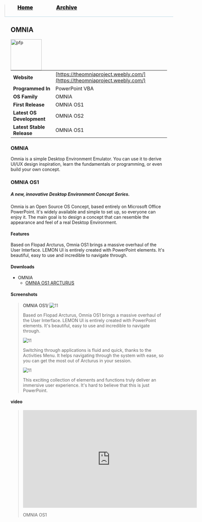 <blockquote style="background: #0000;border-bottom: 1px solid #B2D2E1;height: 30px;margin: 0 -20px 20px;padding: 0px 20px 9px 40px;">
  <p style=""><a href="https://hexa-one.github.io/pptos-wiki/" style="font-size: 17px;font-weight: 900;font-style: normal;text-shadow: rgba(255,255,255,0.9) 0 1px 0;">Home</a>&nbsp;&nbsp;&nbsp;&nbsp;&nbsp;&nbsp;&nbsp;&nbsp;&nbsp;&nbsp;&nbsp;&nbsp;&nbsp;&nbsp;&nbsp;&nbsp;&nbsp;&nbsp;
    <a href="https://hexa-one.github.io/pptos-wiki/archive/" style="font-size: 17px;font-weight: 900;font-style: normal;text-shadow: rgba(255,255,255,0.9) 0 1px 0;">Archive</a>
  </p>
</blockquote>

## OMNIA

<a>
  <img align="left" height="100" alt="pfp" src="https://user-images.githubusercontent.com/58103738/130616729-dee5a027-a1bf-4e57-84d4-afabc1c1af52.png" />
</a>

|                           |                                     |
| ------------------------- | ----------------------------------- |
| **Website**               | [https://theomniaproject.weebly.com/](https://theomniaproject.weebly.com/) |
| **Programmed In**         | PowerPoint VBA                      |
| **OS Family**             | OMNIA                               |
| **First Release**         | OMNIA OS1                           |
| **Latest OS Development** | OMNIA OS2                           |
| **Latest Stable Release** | OMNIA OS1                           |

### OMNIA

Omnia is a simple Desktop Environment Emulator. You can use it to derive UI/UX design inspiration, learn the fundamentals or programming, or even build your own concept.

### OMNIA OS1

##### A new, innovative Desktop Environment Concept Series.

Omnia is an Open Source OS Concept, based entirely on Microsoft Office PowerPoint. It's widely available and simple to set up, so everyone can enjoy it. The main goal is to design a concept that can resemble the appearance and feel of a real Desktop Environment.

#### Features
Based on Flopad Arcturus, Omnia OS1 brings a massive overhaul of the User Interface. LEMON UI is entirely created with PowerPoint elements. It's beautiful, easy to use and incredible to navigate through.


#### Downloads

- OMNIA
  - [OMNIA OS1 ARCTURUS](https://github.com/hexa-one/pptos-wiki/raw/gh-pages/files/Omnia/OMNIA%20OS1%20ARCTURUS.zip)


#### Screenshots

<blockquote>
  <a style="color: #222;">OMNIA OS1</a><a>/</a>
  <img src="https://user-images.githubusercontent.com/58103738/130618433-8685e197-9c95-4324-8682-7517216ee026.png" alt="11">
  <p>Based on Flopad Arcturus, Omnia OS1 brings a massive overhaul of the User Interface. LEMON UI is entirely created with PowerPoint elements. It's beautiful, easy to use and incredible to navigate through.</p>
  <img src="https://user-images.githubusercontent.com/58103738/130618544-ed7f24eb-8189-47e6-a749-4c4ae96174e3.png" alt="11">
  <p>Switching through applications is fluid and quick, thanks to the Activities Menu. It helps navigating through the system with ease, so you can get the most out of Arcturus in your session.</p>
  <img src="https://user-images.githubusercontent.com/58103738/130618623-14a6a9c9-1b2e-4d5e-b0c4-68d5675f6fa9.png" alt="11">
  <p>This exciting collection of elements and functions truly deliver an immersive user experience. It's hard to believe that this is just PowerPoint.</p>
</blockquote>

#### video

<blockquote>
  <iframe src="https://www.youtube-nocookie.com/embed/dZUfvUH8qz4" title="YouTube video player" allow="accelerometer; autoplay; clipboard-write; encrypted-media; gyroscope; picture-in-picture" allowfullscreen="" width="560" height="315" frameborder="0"></iframe>
  <p>OMNIA OS1</p>
</blockquote>

<body style="background-image: url(https://raw.githubusercontent.com/hexa-one/pptos-wiki/gh-pages/assets/background/background.png);background-repeat: no-repeat;background-attachment: fixed;background-size: cover;">
